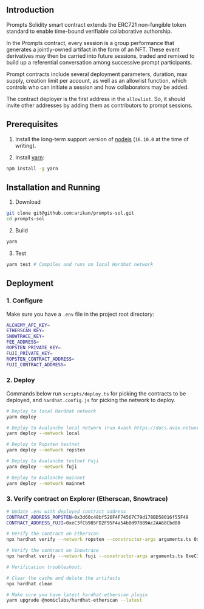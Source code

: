 ## Introduction

Prompts Solidity smart contract extends the ERC721 non-fungible token standard to enable time-bound verifiable collaborative authorship.

In the Prompts contract, every session is a group performance that generates a jointly-owned artifact in the form of an NFT. These event derivatives may then be carried into future sessions, traded and remixed to build up a referential conversation among successive prompt participants.

Prompt contracts include several deployment parameters, duration, max supply, creation limit per account, as well as an allowlist function, which controls who can initiate a session and how collaborators may be added.

The contract deployer is the first address in the `allowlist`. So, it should invite other addresses by adding them as contributors to prompt sessions.

## Prerequisites

1. Install the long-term support version of [nodejs](https://nodejs.org/en) (`16.10.0` at the time of writing).

2. Install [yarn](https://yarnpkg.com):
```sh
npm install -g yarn
```

## Installation and Running

1. Download
```sh
git clone git@github.com:arikan/prompts-sol.git
cd prompts-sol
```

2. Build
```sh
yarn
```

3. Test

```sh
yarn test # Compiles and runs on local Hardhat network
```

## Deployment

### 1. Configure

Make sure you have a `.env` file in the project root directory:

```sh
ALCHEMY_API_KEY=
ETHERSCAN_KEY=
SNOWTRACE_KEY=
FEE_ADDRESS=
ROPSTEN_PRIVATE_KEY=
FUJI_PRIVATE_KEY=
ROPSTEN_CONTRACT_ADDRESS=
FUJI_CONTRACT_ADDRESS=
```

### 2. Deploy

Commands below run `scripts/deploy.ts` for picking the contracts to be deployed, and `hardhat.config.js` for picking the network to deploy.

```sh
# Deploy to local Hardhat network
yarn deploy

# Deploy to Avalanche local network (run Avash https://docs.avax.network/build/tools/avash)
yarn deploy --network local

# Deploy to Ropsten testnet
yarn deploy --network ropsten

# Deploy to Avalanche testnet Fuji
yarn deploy --network fuji

# Deploy to Avalanche mainnet
yarn deploy --network mainnet
```

### 3. Verify contract on Explorer (Etherscan, Snowtrace)

```sh
# Update .env with deployed contract address
CONTRACT_ADDRESS_ROPSTEN=0x3d60c48bf526F4F74567C79d178BD58016f55F49
CONTRACT_ADDRESS_FUJI=0xeC3fCb985FD2F95F4a54b8d97889Ac2AA68Cbd88

# Verify the contract on Etherscan
npx hardhat verify --network ropsten --constructor-args arguments.ts 0x3d60c48bf526F4F74567C79d178BD58016f55F49 --show-stack-traces

# Verify the contract on Snowtrace
npx hardhat verify --network fuji --constructor-args arguments.ts 0xeC3fCb985FD2F95F4a54b8d97889Ac2AA68Cbd88 --show-stack-traces

# Verification troubleshoot:

# Clear the cache and delete the artifacts
npx hardhat clean

# Make sure you have latest hardhat-etherscan plugin
yarn upgrade @nomiclabs/hardhat-etherscan --latest
```
